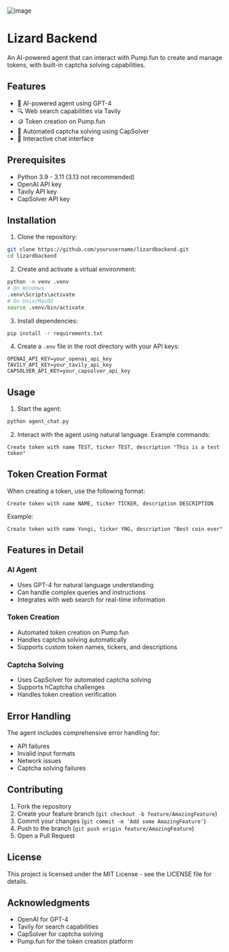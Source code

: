![image](https://github.com/user-attachments/assets/eee6c02d-83d3-4b4d-892a-f2fabf7d7d5d)


# Lizard Backend

An AI-powered agent that can interact with Pump.fun to create and manage tokens, with built-in captcha solving capabilities.

## Features

- 🤖 AI-powered agent using GPT-4
- 🔍 Web search capabilities via Tavily
- 🪙 Token creation on Pump.fun
- 🤖 Automated captcha solving using CapSolver
- 💬 Interactive chat interface

## Prerequisites

- Python 3.9 - 3.11 (3.13 not recommended)
- OpenAI API key
- Tavily API key
- CapSolver API key

## Installation

1. Clone the repository:
```bash
git clone https://github.com/yourusername/lizardbackend.git
cd lizardbackend
```

2. Create and activate a virtual environment:
```bash
python -m venv .venv
# On Windows
.venv\Scripts\activate
# On Unix/MacOS
source .venv/bin/activate
```

3. Install dependencies:
```bash
pip install -r requirements.txt
```

4. Create a `.env` file in the root directory with your API keys:
```env
OPENAI_API_KEY=your_openai_api_key
TAVILY_API_KEY=your_tavily_api_key
CAPSOLVER_API_KEY=your_capsolver_api_key
```

## Usage

1. Start the agent:
```bash
python agent_chat.py
```

2. Interact with the agent using natural language. Example commands:
```
Create token with name TEST, ticker TEST, description "This is a test token"
```

## Token Creation Format

When creating a token, use the following format:
```
Create token with name NAME, ticker TICKER, description DESCRIPTION
```

Example:
```
Create token with name Yongi, ticker YNG, description "Best coin ever"
```

## Features in Detail

### AI Agent
- Uses GPT-4 for natural language understanding
- Can handle complex queries and instructions
- Integrates with web search for real-time information

### Token Creation
- Automated token creation on Pump.fun
- Handles captcha solving automatically
- Supports custom token names, tickers, and descriptions

### Captcha Solving
- Uses CapSolver for automated captcha solving
- Supports hCaptcha challenges
- Handles token creation verification

## Error Handling

The agent includes comprehensive error handling for:
- API failures
- Invalid input formats
- Network issues
- Captcha solving failures

## Contributing

1. Fork the repository
2. Create your feature branch (`git checkout -b feature/AmazingFeature`)
3. Commit your changes (`git commit -m 'Add some AmazingFeature'`)
4. Push to the branch (`git push origin feature/AmazingFeature`)
5. Open a Pull Request

## License

This project is licensed under the MIT License - see the LICENSE file for details.

## Acknowledgments

- OpenAI for GPT-4
- Tavily for search capabilities
- CapSolver for captcha solving
- Pump.fun for the token creation platform 
